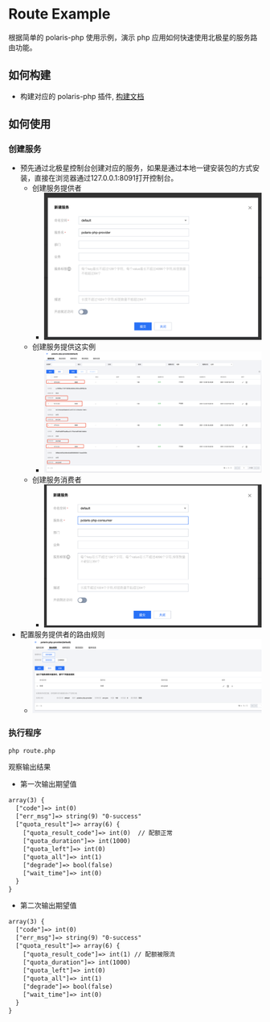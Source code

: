 # Route Example

根据简单的 polaris-php 使用示例，演示 php 应用如何快速使用北极星的服务路由功能。

## 如何构建

- 构建对应的 polaris-php 插件, [构建文档](../../doc/HowToBuild.md)

## 如何使用

### 创建服务

- 预先通过北极星控制台创建对应的服务，如果是通过本地一键安装包的方式安装，直接在浏览器通过127.0.0.1:8091打开控制台。
  - 创建服务提供者
    - ![create_provider_service](./image/create-php-provider.png)
  - 创建服务提供这实例
    - ![create_provider_instance](./image/create-php-provider-instance.png)
  - 创建服务消费者
    - ![create_provider_service](./image/create-php-consumer.png)
- 配置服务提供者的路由规则
  - ![setting_ratelimit](./image/create-php-provider-route-rule.png)


### 执行程序

```shell
php route.php
```

观察输出结果

- 第一次输出期望值

```
array(3) {
  ["code"]=> int(0)
  ["err_msg"]=> string(9) "0-success"
  ["quota_result"]=> array(6) {
    ["quota_result_code"]=> int(0)  // 配额正常
    ["quota_duration"]=> int(1000)
    ["quota_left"]=> int(0)
    ["quota_all"]=> int(1)
    ["degrade"]=> bool(false)
    ["wait_time"]=> int(0)
  }
}
```

- 第二次输出期望值

```
array(3) {
  ["code"]=> int(0)
  ["err_msg"]=> string(9) "0-success"
  ["quota_result"]=> array(6) {
    ["quota_result_code"]=> int(1) // 配额被限流
    ["quota_duration"]=> int(1000)
    ["quota_left"]=> int(0)
    ["quota_all"]=> int(1)
    ["degrade"]=> bool(false)
    ["wait_time"]=> int(0)
  }
}
```